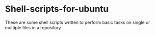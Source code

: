 # Shell-scripts-for-ubuntu
These are some shell scripts written to perform basic tasks on single or multiple files in a repository
